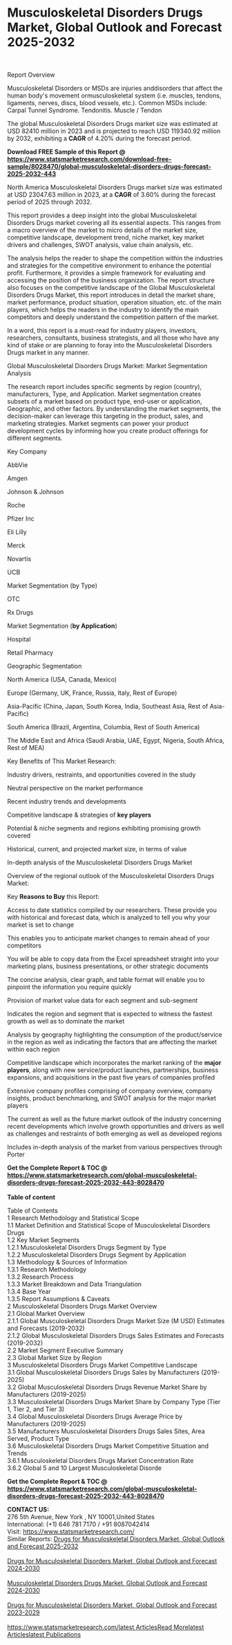 <h1>Musculoskeletal Disorders Drugs Market, Global Outlook and Forecast 2025-2032</h1><br/><p>Report Overview</p><p>Musculoskeletal Disorders or MSDs are injuries anddisorders that affect the human body's movement ormusculoskeletal system (i.e. muscles, tendons, ligaments, nerves, discs, blood vessels, etc.). Common MSDs include: Carpal Tunnel Syndrome. Tendonitis. Muscle / Tendon</p><p>The global Musculoskeletal Disorders Drugs market size was estimated at USD 82410 million in 2023 and is projected to reach USD 119340.92 million by 2032, exhibiting a <strong>CAGR</strong> of 4.20% during the forecast period.</p><p><strong>Download FREE Sample of this Report @ <a href="https://www.statsmarketresearch.com/download-free-sample/8028470/global-musculoskeletal-disorders-drugs-forecast-2025-2032-443">https://www.statsmarketresearch.com/download-free-sample/8028470/global-musculoskeletal-disorders-drugs-forecast-2025-2032-443</a></strong></p><p>North America Musculoskeletal Disorders Drugs market size was estimated at USD 23047.63 million in 2023, at a <strong>CAGR</strong> of 3.60% during the forecast period of 2025 through 2032.</p><p>This report provides a deep insight into the global Musculoskeletal Disorders Drugs market covering all its essential aspects. This ranges from a macro overview of the market to micro details of the market size, competitive landscape, development trend, niche market, key market drivers and challenges, SWOT analysis, value chain analysis, etc.</p><p>The analysis helps the reader to shape the competition within the industries and strategies for the competitive environment to enhance the potential profit. Furthermore, it provides a simple framework for evaluating and accessing the position of the business organization. The report structure also focuses on the competitive landscape of the Global Musculoskeletal Disorders Drugs Market, this report introduces in detail the market share, market performance, product situation, operation situation, etc. of the main players, which helps the readers in the industry to identify the main competitors and deeply understand the competition pattern of the market.</p><p>In a word, this report is a must-read for industry players, investors, researchers, consultants, business strategists, and all those who have any kind of stake or are planning to foray into the Musculoskeletal Disorders Drugs market in any manner.</p><p>Global Musculoskeletal Disorders Drugs Market: Market Segmentation Analysis</p><p>The research report includes specific segments by region (country), manufacturers, Type, and Application. Market segmentation creates subsets of a market based on product type, end-user or application, Geographic, and other factors. By understanding the market segments, the decision-maker can leverage this targeting in the product, sales, and marketing strategies. Market segments can power your product development cycles by informing how you create product offerings for different segments.</p><p>Key Company</p><p>AbbVie</p><p>Amgen</p><p>Johnson & Johnson</p><p>Roche</p><p>Pfizer Inc</p><p>Eli Lilly</p><p>Merck</p><p>Novartis</p><p>UCB</p><p>Market Segmentation (by Type)</p><p>OTC</p><p>Rx Drugs</p><p>Market Segmentation (<strong>by Application</strong>)</p><p>Hospital</p><p>Retail Pharmacy</p><p>Geographic Segmentation</p><p>North America (USA, Canada, Mexico)</p><p>Europe (Germany, UK, France, Russia, Italy, Rest of Europe)</p><p>Asia-Pacific (China, Japan, South Korea, India, Southeast Asia, Rest of Asia-Pacific)</p><p>South America (Brazil, Argentina, Columbia, Rest of South America)</p><p>The Middle East and Africa (Saudi Arabia, UAE, Egypt, Nigeria, South Africa, Rest of MEA)</p><p>Key Benefits of This Market Research:</p><p>Industry drivers, restraints, and opportunities covered in the study</p><p>Neutral perspective on the market performance</p><p>Recent industry trends and developments</p><p>Competitive landscape & strategies of <strong>key players</strong></p><p>Potential & niche segments and regions exhibiting promising growth covered</p><p>Historical, current, and projected market size, in terms of value</p><p>In-depth analysis of the Musculoskeletal Disorders Drugs Market</p><p>Overview of the regional outlook of the Musculoskeletal Disorders Drugs Market:</p><p>Key <strong>Reasons to Buy</strong> this Report:</p><p>Access to date statistics compiled by our researchers. These provide you with historical and forecast data, which is analyzed to tell you why your market is set to change</p><p>This enables you to anticipate market changes to remain ahead of your competitors</p><p>You will be able to copy data from the Excel spreadsheet straight into your marketing plans, business presentations, or other strategic documents</p><p>The concise analysis, clear graph, and table format will enable you to pinpoint the information you require quickly</p><p>Provision of market value data for each segment and sub-segment</p><p>Indicates the region and segment that is expected to witness the fastest growth as well as to dominate the market</p><p>Analysis by geography highlighting the consumption of the product/service in the region as well as indicating the factors that are affecting the market within each region</p><p>Competitive landscape which incorporates the market ranking of the <strong>major players</strong>, along with new service/product launches, partnerships, business expansions, and acquisitions in the past five years of companies profiled</p><p>Extensive company profiles comprising of company overview, company insights, product benchmarking, and SWOT analysis for the major market players</p><p>The current as well as the future market outlook of the industry concerning recent developments which involve growth opportunities and drivers as well as challenges and restraints of both emerging as well as developed regions</p><p>Includes in-depth analysis of the market from various perspectives through Porter</p><div><b>Get the Complete Report & TOC @ <a href="https://www.statsmarketresearch.com/global-musculoskeletal-disorders-drugs-forecast-2025-2032-443-8028470">https://www.statsmarketresearch.com/global-musculoskeletal-disorders-drugs-forecast-2025-2032-443-8028470</a></b></div><br><b>Table of content</b><p>Table of Contents<br />1 Research Methodology and Statistical Scope<br />1.1 Market Definition and Statistical Scope of Musculoskeletal Disorders Drugs<br />1.2 Key Market Segments<br />1.2.1 Musculoskeletal Disorders Drugs Segment by Type<br />1.2.2 Musculoskeletal Disorders Drugs Segment by Application<br />1.3 Methodology & Sources of Information<br />1.3.1 Research Methodology<br />1.3.2 Research Process<br />1.3.3 Market Breakdown and Data Triangulation<br />1.3.4 Base Year<br />1.3.5 Report Assumptions & Caveats<br />2 Musculoskeletal Disorders Drugs Market Overview<br />2.1 Global Market Overview<br />2.1.1 Global Musculoskeletal Disorders Drugs Market Size (M USD) Estimates and Forecasts (2019-2032)<br />2.1.2 Global Musculoskeletal Disorders Drugs Sales Estimates and Forecasts (2019-2032)<br />2.2 Market Segment Executive Summary<br />2.3 Global Market Size by Region<br />3 Musculoskeletal Disorders Drugs Market Competitive Landscape<br />3.1 Global Musculoskeletal Disorders Drugs Sales by Manufacturers (2019-2025)<br />3.2 Global Musculoskeletal Disorders Drugs Revenue Market Share by Manufacturers (2019-2025)<br />3.3 Musculoskeletal Disorders Drugs Market Share by Company Type (Tier 1, Tier 2, and Tier 3)<br />3.4 Global Musculoskeletal Disorders Drugs Average Price by Manufacturers (2019-2025)<br />3.5 Manufacturers Musculoskeletal Disorders Drugs Sales Sites, Area Served, Product Type<br />3.6 Musculoskeletal Disorders Drugs Market Competitive Situation and Trends<br />3.6.1 Musculoskeletal Disorders Drugs Market Concentration Rate<br />3.6.2 Global 5 and 10 Largest Musculoskeletal Disorde<br><div><b>Get the Complete Report & TOC @ <a href="https://www.statsmarketresearch.com/global-musculoskeletal-disorders-drugs-forecast-2025-2032-443-8028470">https://www.statsmarketresearch.com/global-musculoskeletal-disorders-drugs-forecast-2025-2032-443-8028470</a></b></div></p> <b>CONTACT US:</b><br>276 5th Avenue, New York , NY 10001,United States<br>International: (+1) 646 781 7170 / +91 8087042414<br>Visit: <a href="https://www.statsmarketresearch.com/">https://www.statsmarketresearch.com/</a><br>Similar Reports: <a href="https://www.statsmarketresearch.com/global-musculoskeletal-disorders-drugs-forecast-2025-2032-443-8028470">Drugs for Musculoskeletal Disorders Market, Global Outlook and Forecast 2025-2032</a><br/><br/><a href="https://www.statsmarketresearch.com/global-musculoskeletal-disorders-drugs-forecast-2025-2032-443-8028470">Drugs for Musculoskeletal Disorders Market, Global Outlook and Forecast 2024-2030</a><br/><br/><a href="https://www.statsmarketresearch.com/global-musculoskeletal-disorders-drugs-forecast-2025-2032-443-8028470">Musculoskeletal Disorders Drugs Market, Global Outlook and Forecast 2024-2030</a><br/><br/><a href="https://www.statsmarketresearch.com/global-musculoskeletal-disorders-drugs-forecast-2025-2032-443-8028470">Drugs for Musculoskeletal Disorders Market, Global Outlook and Forecast 2023-2029</a><br/><br/><a href="https://gyeongbokgung.com">https://www.statsmarketresearch.com/</a><a href="https://hallyeomaritime.com">latest Articles</a><a href="https://jingwansa.com">Read More</a><a href=https://nguoiviet.jp/">latest Articles</a><a href="https://www.intelmarketresearch.com/">latest Publications</a>